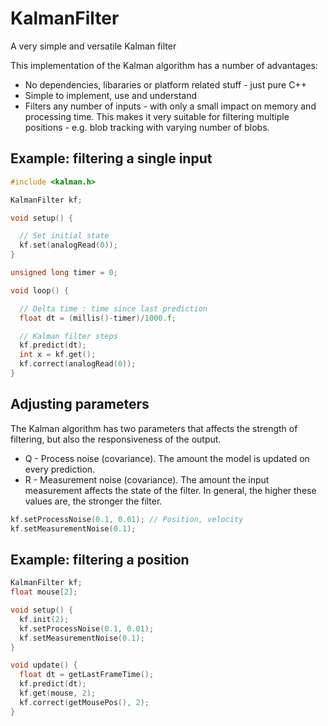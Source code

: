 # KalmanFilter
A very simple and versatile Kalman filter

This implementation of the Kalman algorithm has a number of advantages:
* No dependencies, libararies or platform related stuff - just pure C++
* Simple to implement, use and understand
* Filters any number of inputs - with only a small impact on memory and processing time. This makes it very suitable for filtering multiple positions - e.g. blob tracking with varying number of blobs.

## Example: filtering a single input
```cpp
#include <kalman.h>

KalmanFilter kf;

void setup() {

  // Set initial state
  kf.set(analogRead(0));
}

unsigned long timer = 0;

void loop() {

  // Delta time : time since last prediction
  float dt = (millis()-timer)/1000.f;

  // Kalman filter steps
  kf.predict(dt);
  int x = kf.get();
  kf.correct(analogRead(0));
}

```

## Adjusting parameters
The Kalman algorithm has two parameters that affects the strength of filtering, but also the responsiveness of the output.
* Q - Process noise (covariance). The amount the model is updated on every prediction.
* R - Measurement noise (covariance). The amount the input measurement affects the state of the filter.
In general, the higher these values are, the stronger the filter.

```cpp
kf.setProcessNoise(0.1, 0.01); // Position, velocity
kf.setMeasurementNoise(0.1);
```

## Example: filtering a position
```cpp
KalmanFilter kf;
float mouse[2];

void setup() {
  kf.init(2);
  kf.setProcessNoise(0.1, 0.01);
  kf.setMeasurementNoise(0.1);
}

void update() {
  float dt = getLastFrameTime();
  kf.predict(dt);
  kf.get(mouse, 2);
  kf.correct(getMousePos(), 2);
}
```
